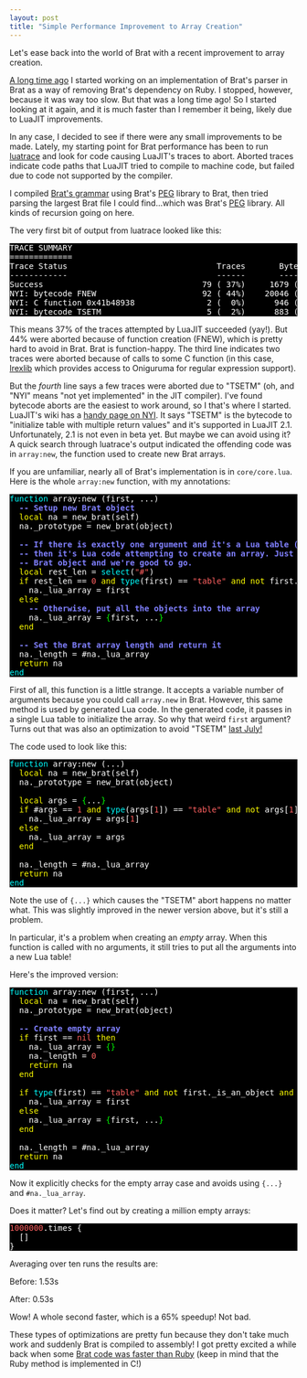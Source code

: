 ```yaml
---
layout: post
title: "Simple Performance Improvement to Array Creation"
---
```


<style type="text/css">
pre { font-family: monospace; color: #fff; background-color: #000; }
.Type { color: #00ff00; }
.Constant { color: #ff6060; }
.Comment { color: #8080ff; font-weight: bold; }
.Statement { color: #ffff00; }
.Identifier { color: #00ffff; }
</style>

Let's ease back into the world of Brat with a recent improvement to array creation.

[A long time ago](http://brat-lang.org//2011/04/24/state-of-brat.html) I started working on an implementation of Brat's parser in Brat as a way of removing Brat's dependency on Ruby. I stopped, however, because it was way too slow. But that was a long time ago! So I started looking at it again, and it is much faster than I remember it being, likely due to LuaJIT improvements.

In any case, I decided to see if there were any small improvements to be made. Lately, my starting point for Brat performance has been to run [luatrace](https://github.com/geoffleyland/luatrace) and look for code causing LuaJIT's traces to abort. Aborted traces indicate code paths that LuaJIT tried to compile to machine code, but failed due to code not supported by the compiler.

I compiled [Brat's grammar](https://github.com/presidentbeef/brat/blob/master/parser/parser.peg) using Brat's [PEG](https://en.wikipedia.org/wiki/Parsing_expression_grammar) library to Brat, then tried parsing the largest Brat file I could find...which was Brat's [PEG](https://github.com/presidentbeef/brat/blob/master/stdlib/peg.brat) library. All kinds of recursion going on here.

The very first bit of output from luatrace looked like this:

<pre>
TRACE SUMMARY
=============
Trace Status                               Traces       Bytecodes           Lines
------------                               ------       ---------           -----
Success                                 79 ( 37%)     1679 (  6%)      478 (  7%)
NYI: bytecode FNEW                      92 ( 44%)    20046 ( 77%)     4620 ( 76%)
NYI: C function 0x41b48938               2 (  0%)      946 (  3%)      161 (  2%)
NYI: bytecode TSETM                      5 (  2%)      883 (  3%)      216 (  3%)
</pre>

This means 37% of the traces attempted by LuaJIT succeeded (yay!). But 44% were aborted because of function creation (FNEW), which is pretty hard to avoid in Brat. Brat is function-happy. The third line indicates two traces were aborted because of calls to some C function (in this case, [lrexlib](http://rrthomas.github.io/lrexlib/) which provides access to Oniguruma for regular expression support). 

But the *fourth* line says a few traces were aborted due to "TSETM" (oh, and "NYI" means "not yet implemented" in the JIT compiler). I've found bytecode aborts are the easiest to work around, so I that's where I started. LuaJIT's wiki has a [handy page on NYI](http://wiki.luajit.org/NYI). It says "TSETM" is the bytecode to "initialize table with multiple return values" and it's supported in LuaJIT 2.1. Unfortunately, 2.1 is not even in beta yet. But maybe we can avoid using it? A quick search through luatrace's output indicated the offending code was in `array:new`, the function used to create new Brat arrays. 

If you are unfamiliar, nearly all of Brat's implementation is in `core/core.lua`. Here is the whole `array:new` function, with my annotations:

<pre>
<span class="Identifier">function</span> array:new (first, ...)
  <span class="Comment">-- Setup new Brat object</span>
  <span class="Statement">local</span> na = new_brat(self)
  na._prototype = new_brat(object)

  <span class="Comment">-- If there is exactly one argument and it's a Lua table (but not a Brat object)</span>
  <span class="Comment">-- then it's Lua code attempting to create an array. Just slap it inside the</span>
  <span class="Comment">-- Brat object and we're good to go.</span>
  <span class="Statement">local</span> rest_len = <span class="Identifier">select</span>(<span class="Constant">&quot;#&quot;</span>)
  <span class="Statement">if</span> rest_len == <span class="Constant">0</span> <span class="Statement">and</span> <span class="Identifier">type</span>(first) == <span class="Constant">&quot;table&quot;</span> <span class="Statement">and</span> <span class="Statement">not</span> first._is_an_object <span class="Statement">then</span>
    na._lua_array = first
  <span class="Statement">else</span>
    <span class="Comment">-- Otherwise, put all the objects into the array</span>
    na._lua_array = <span class="Type">{</span>first, ...<span class="Type">}</span>
  <span class="Statement">end</span>

  <span class="Comment">-- Set the Brat array length and return it</span>
  na._length = #na._lua_array
  <span class="Statement">return</span> na
<span class="Identifier">end</span>
</pre>

First of all, this function is a little strange. It accepts a variable number of arguments because you could call `array.new` in Brat. However, this same method is used by generated Lua code. In the generated code, it passes in a single Lua table to initialize the array. So why that weird `first` argument? Turns out that was also an optimization to avoid "TSETM" [last July!](https://github.com/presidentbeef/brat/commit/1266e7b0e9e7b1bb5e5986e4fcaf9d659d1a3152) 

The code used to look like this:

<pre>
<span class="Identifier">function</span> array:new (...)
  <span class="Statement">local</span> na = new_brat(self)
  na._prototype = new_brat(object)

  <span class="Statement">local</span> args = <span class="Type">{</span>...<span class="Type">}</span>
  <span class="Statement">if</span> #args == <span class="Constant">1</span> <span class="Statement">and</span> <span class="Identifier">type</span>(args[<span class="Constant">1</span>]) == <span class="Constant">&quot;table&quot;</span> <span class="Statement">and</span> <span class="Statement">not</span> args[<span class="Constant">1</span>]._is_an_object <span class="Statement">then</span>
    na._lua_array = args[<span class="Constant">1</span>]
  <span class="Statement">else</span>
    na._lua_array = args
  <span class="Statement">end</span>

  na._length = #na._lua_array
  <span class="Statement">return</span> na
<span class="Identifier">end</span>
</pre>

Note the use of `{...}` which causes the "TSETM" abort happens no matter what. This was slightly improved in the newer version above, but it's still a problem.

In particular, it's a problem when creating an *empty* array. When this function is called with no arguments, it still tries to put all the arguments into a new Lua table!

Here's the improved version:

<pre>
<span class="Identifier">function</span> array:new (first, ...)
  <span class="Statement">local</span> na = new_brat(self)
  na._prototype = new_brat(object)

  <span class="Comment">-- Create empty array</span>
  <span class="Statement">if</span> first == <span class="Constant">nil</span> <span class="Statement">then</span>
    na._lua_array = <span class="Type">{}</span>
    na._length = <span class="Constant">0</span>
    <span class="Statement">return</span> na
  <span class="Statement">end</span>

  <span class="Statement">if</span> <span class="Identifier">type</span>(first) == <span class="Constant">&quot;table&quot;</span> <span class="Statement">and</span> <span class="Statement">not</span> first._is_an_object <span class="Statement">and</span> <span class="Identifier">select</span>(<span class="Constant">&quot;#&quot;</span>) == <span class="Constant">0</span> <span class="Statement">then</span>
    na._lua_array = first
  <span class="Statement">else</span>
    na._lua_array = <span class="Type">{</span>first, ...<span class="Type">}</span>
  <span class="Statement">end</span>

  na._length = #na._lua_array
  <span class="Statement">return</span> na
<span class="Identifier">end</span>
</pre>

Now it explicitly checks for the empty array case and avoids using `{...}` and `#na._lua_array`.

Does it matter? Let's find out by creating a million empty arrays:

<pre>
<span class="Constant">1000000</span>.times <span class="Special">{</span>
  <span class="Special">[]</span>
<span class="Special">}</span>
</pre>

Averaging over ten runs the results are:

Before: 1.53s

After: 0.53s

Wow! A whole second faster, which is a 65% speedup! Not bad.

These types of optimizations are pretty fun because they don't take much work and suddenly Brat is compiled to assembly! I got pretty excited a while back when some [Brat code was faster than Ruby](https://gist.github.com/presidentbeef/b9a7e754a5b5e7a9018f) (keep in mind that the Ruby method is implemented in C!)
